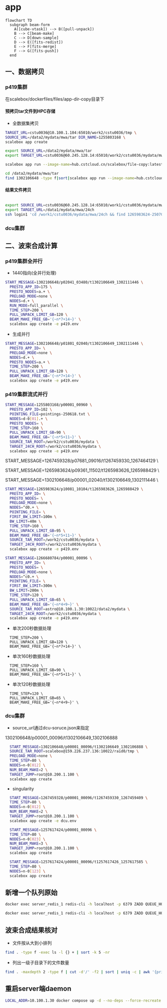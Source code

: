 # app

```mermaid
flowchart TD
  subgraph beam-form
    A([cube-vtask]) --> B([pull-unpack])
    B --> C[beam-make]
    C --> D[down-sample]
    D --> E([fits-redist])
    E --> F[fits-merge]
    F --> G([fits-push])
  end
```

## 一、数据拷贝

### p419集群

在scalebox/dockerfiles/files/app-dir-copy目录下

#### 预拷贝tar文件到HPC存储
- 全数据集拷贝

```sh
TARGET_URL=cstu0036@10.100.1.104:65010/work2/cstu0036/tmp \
SOURCE_URL=/data2/mydata/mwa/tar DIR_NAME=1255803168 \
scalebox app create
```

```sh
export SOURCE_URL=/data2/mydata/mwa/tar
export TARGET_URL=cstu0036@60.245.128.14:65010/work2/cstu0036/mydata/mwa/tar

scalebox app run --image-name=hub.cstcloud.cn/scalebox/file-copy:latest 1267459328/1267464090_1267464129_ch127.dat.tar.zst

cd /data2/mydata/mwa/tar
find 1302106648 -type f|sort|scalebox app run --image-name=hub.cstcloud.cn/scalebox/file-copy:latest --slot-regex=h0:4

```


#### 结果文件拷贝
```sh

export SOURCE_URL=cstu0036@60.245.128.14:65010/work1/cstu0036/mydata/mwa/24ch
export TARGET_URL=/data1/mydata/mwa/24ch
ssh login1 'cd /work1/cstu0036/mydata/mwa/24ch && find 1265983624-250707 -type f' | sort | scalebox app run --image-name=hub.cstcloud.cn/scalebox/file-copy:latest --slot-regex=h0:6

```


### dcu集群



## 二、波束合成计算

### p419集群全并行

- 1440指向(全并行处理)
```sh
START_MESSAGE=1302106648/p02041_03480/t1302106649_1302111446 \
  PRESTO_APP_ID=175 \
  PRESTO_NODES=a.+ \
  PRELOAD_MODE=none \
  NODES=d.+ \
  RUN_MODE=full_parallel \
  TIME_STEP=200 \
  PULL_UNPACK_LIMIT_GB=120 \
  BEAM_MAKE_FREE_GB='{~n*7+14~}' \
  scalebox app create -e p419.env
```

- 生成并行
```sh
START_MESSAGE=1302106648/p01801_02040/t1302106649_1302111446 \
  PRESTO_APP_ID= \
  PRELOAD_MODE=none \
  NODES=d.+ \
  PRESTO_NODES=a.+ \
  TIME_STEP=200 \
  PULL_UNPACK_LIMIT_GB=120 \
  BEAM_MAKE_FREE_GB='{~n*7+14~}' \
  scalebox app create -e p419.env
```


### p419集群流式并行

```sh
START_MESSAGE=1255803168/p00001_00960 \
  PRESTO_APP_ID=102 \
  POINTING_FILE=pointings-250618.txt \
  NODES=d-0[01].+ \
  PRESTO_NODES= \
  TIME_STEP=160 \
  PULL_UNPACK_LIMIT_GB=90 \
  BEAM_MAKE_FREE_GB='{~n*5+11~}' \
  SOURCE_TAR_ROOT=/work2/cstu0036/mydata \
  TARGET_24CH_ROOT=/work2/cstu0036/mydata \
  scalebox app create -e p419.env
```

START_MESSAGE=1267459328/p07681_09016/t1267459330_1267464129 \

START_MESSAGE=1265983624/p09361_11502/t1265983626_1265988429 \

START_MESSAGE=1302106648/p00001_02040/t1302106649_1302111446 \


```sh
START_MESSAGE=1265983624/p10081_10104/t1265983626_1265988429 \
  PRESTO_APP_ID= \
  PRESTO_NODES= \
  PRELOAD_MODE=none \
  NODES=^d0.+ \
  POINTING_FILE= \
  FIRST_BW_LIMIT=100m \
  BW_LIMIT=40m \
  TIME_STEP=160 \
  PULL_UNPACK_LIMIT_GB=95 \
  BEAM_MAKE_FREE_GB='{~n*5+11~}' \
  SOURCE_TAR_ROOT=/work2/cstu0036/mydata \
  TARGET_24CH_ROOT=/work2/cstu0036/mydata \
  scalebox app create -e p419.env
```


```sh
START_MESSAGE=1266680784/p00001_00096 \
  PRESTO_APP_ID= \
  PRESTO_NODES= \
  PRELOAD_MODE=none \
  NODES=^c0.+ \
  POINTING_FILE= \
  FIRST_BW_LIMIT=300m \
  BW_LIMIT=200m \
  TIME_STEP=120 \
  PULL_UNPACK_LIMIT_GB=65 \
  BEAM_MAKE_FREE_GB='{~n*4+9~}' \
  SOURCE_TAR_ROOT=astro@10.100.1.30:10022/data2/mydata \
  TARGET_24CH_ROOT=/work2/cstu0036/mydata \
  scalebox app create -e p419.env
```

- 单次200秒数据处理

```
  TIME_STEP=200 \
  PULL_UNPACK_LIMIT_GB=120 \
  BEAM_MAKE_FREE_GB='{~n*7+14~}' \
```

- 单次160秒数据处理
```
  TIME_STEP=160 \
  PULL_UNPACK_LIMIT_GB=90 \
  BEAM_MAKE_FREE_GB='{~n*5+11~}' \
```

- 单次120秒数据处理
```
  TIME_STEP=120 \
  PULL_UNPACK_LIMIT_GB=65 \
  BEAM_MAKE_FREE_GB='{~n*4+9~}' \
```


### dcu集群

- source_url通过dcu-soruce.json来指定

1302106648/p00001_00096/t1302106649_1302106888

```sh
  START_MESSAGE=1302106648/p00001_00096/t1302106649_1302106888 \
  SOURCE_TAR_ROOT=scalebox@159.226.237.136:10022/raid0/tmp \
  PRELOAD_MODE=none \
  TIME_STEP=80 \
  NODES=n-0[012] \
  NUM_BEAM_MAKE=2 \
  TARGET_JUMP=root@10.200.1.100 \
  scalebox app create
```

- singularity
```sh
  START_MESSAGE=1267459328/p00001_00096/t1267459330_1267459409 \
  TIME_STEP=80 \
  NODES=n-0[012] \
  NUM_BEAM_MAKE=2 \
  TARGET_JUMP=root@10.200.1.100 \
  scalebox app create -e dcu.env
```


```sh
  START_MESSAGE=1257617424/p00001_00096 \
  TIME_STEP=80 \
  NODES=n-0[023] \
  NUM_BEAM_MAKE=3 \
  TARGET_JUMP=root@10.200.1.100 \
  scalebox app create
```


```sh
  START_MESSAGE=1257617424/p00001_00096/t1257617426_1257617585 \
  TIME_STEP=80 \
  NODES=n-0[123] \
  scalebox app create
```

## 新增一个队列原始

```sh
docker exec server_redis_1 redis-cli -h localhost -p 6379 ZADD QUEUE_HOSTS 1.0 10.11.16.79:9876543210

docker exec server_redis_1 redis-cli -h localhost -p 6379 ZADD QUEUE_HOSTS 1.0 10.11.16.79:9876543211
```


## 波束合成结果核对

- 文件按从大到小排列

```sh
find . -type f -exec ls -l {} + | sort -k 5 -nr
```

- 列出一级子目录下的文件数量

```sh
find . -maxdepth 2 -type f | cut -d'/' -f2 | sort | uniq -c | awk '{print $2 ": " $1}'
```


## 重启server端daemon
```sh
LOCAL_ADDR=10.100.1.30 docker compose up -d --no-deps --force-recreate actuator
```
